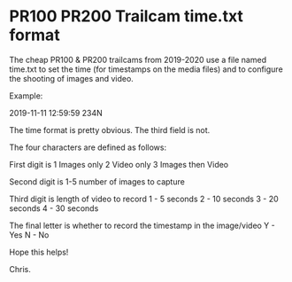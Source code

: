 # PR100 PR200 Trailcam time.txt format

The cheap PR100 & PR200 trailcams from 2019-2020 use a file named time.txt
to set the time (for timestamps on the media files) and to configure the 
shooting of images and video.

Example:

2019-11-11 12:59:59 234N

The time format is pretty obvious. The third field is not.

The four characters are defined as follows:

First digit is 
  1 Images only
  2 Video only
  3 Images then Video

Second digit is
  1-5 number of images to capture
  
Third digit is length of video to record
  1 - 5 seconds
  2 - 10 seconds
  3 - 20 seconds
  4 - 30 seconds

The final letter is whether to record the timestamp in the image/video
  Y - Yes
  N - No

Hope this helps!

Chris.
  
